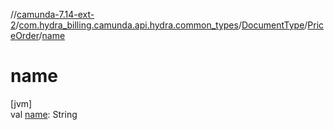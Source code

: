 //[camunda-7.14-ext-2](../../../../index.md)/[com.hydra_billing.camunda.api.hydra.common_types](../../index.md)/[DocumentType](../index.md)/[PriceOrder](index.md)/[name](name.md)

# name

[jvm]\
val [name](name.md): String
